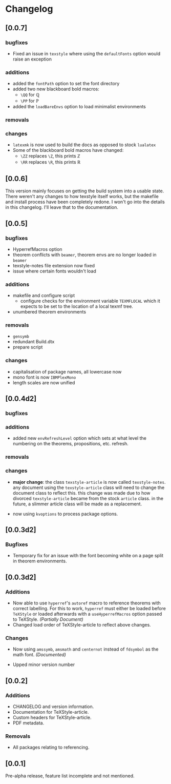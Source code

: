 # Changelog

## [0.0.7]

### bugfixes

+ Fixed an issue in `texstyle` where using the `defaultFonts` option would raise an exception

### additions

+ added the `fontPath` option to set the font directory
+ added two new blackboard bold macros:
  - `\QQ` for ℚ
  - `\PP` for ℙ
+ added the `loadBareEnvs` option to load minimalist environments

### removals

### changes

+ `latexmk` is now used to build the docs as opposed to stock `lualatex`
+ Some of the blackboard bold macros have changed:
  - `\ZZ` replaces `\Z`, this prints ℤ
  - `\RR` replaces `\R`, this prints ℝ

## [0.0.6]

This version mainly focuses on getting the build system into a usable state.
There weren't any changes to how texstyle itself works, but the makefile and install process have been completely redone. I won't go into the details in this changelog. I'll leave that to the documentation.

## [0.0.5]

### bugfixes

+ HyperrefMacros option
+ theorem conflicts with `beamer`, theorem envs are no longer loaded in `beamer`
+ texstyle-notes file extension now fixed
+ issue where certain fonts wouldn't load

### additions

+ makefile and configure script
  + configure checks for the environment variable `TEXMFLOCAL` which it expects
    to be set to the location of a local texmf tree.
+ unumbered theorem environments

### removals

+ `gensymb`
+ redundant Build.dtx
+ prepare script

### changes

+ capitalisation of package names, all lowercase now
+ mono font is now `IBMPlexMono`
+ length scales are now unified

## [0.0.4d2]

### bugfixes

### additions

+ added new `envRefreshLevel` option which sets at what level the numbering on
  the theorems, propositions, etc. refresh.

### removals

### changes

+ **major change**: the class `texstyle-article` is now called `texstyle-notes`.
  any document using the `texstyle-article` class will need to change the
  document class to reflect this.
  this change was made due to how divorced `texstyle-article` became from the
  stock `article` class.
  in the future, a slimmer article class will be made as a replacement.

+ now using `kvoptions` to process package options.

## [0.0.3d2]

### Bugfixes

+ Temporary fix for an issue with the font becoming white on a page split in
  theorem environments.

## [0.0.3d2]

### Additions

+ Now able to use `hyperref`'s `autoref` macro to reference theorems with
  correct labelling.
  For this to work, `hyperref` must either be loaded before `TeXStyle` or loaded
  afterwards with a `useHyperrefMacros` option passed to TeXStyle.
  *(Partially Document)*
+ Changed load order of TeXStyle-article to reflect above changes.
  

### Changes

* Now using `amssymb`, `amsmath` and `centernot` instead of `fdsymbol` as the
  math font. *(Documented)*
+ Upped minor version number

## [0.0.2]

### Additions

+ CHANGELOG and version information.
+ Documentation for TeXStyle-article.
+ Custom headers for TeXStyle-article.
+ PDF metadata.

### Removals

- All packages relating to referencing.

## [0.0.1]

Pre-alpha release, feature list incomplete and not mentioned.
